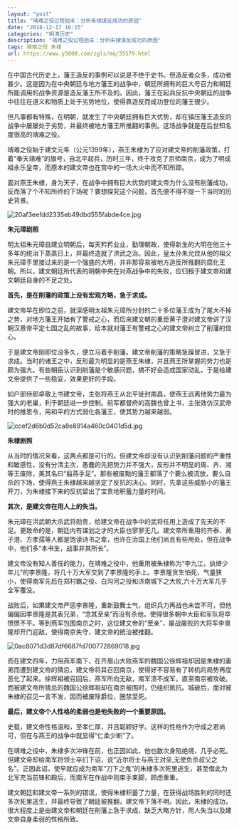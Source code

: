 ```yaml
---
layout: "post"
title: "靖难之役过程始末：分析朱棣谋反成功的原因"
date: "2018-12-17 16:15"
categories: "明清历史"
description: "靖难之役过程始末：分析朱棣谋反成功的原因"
tags: 靖难之役 朱棣
url: https://www.y5000.com/zgls/mq/35579.html
---
```






在中国古代历史上，藩王造反的事例可以说是不绝于史书。但造反者众多，成功者甚少。这是因为在中央朝廷与地方藩王的战争中，朝廷所拥有的巨大号召力和朝廷所能调用的战争资源是造反藩王所不及的。因此，藩王在起兵反抗中央朝廷的战争中往往在道义和物质上处于劣势地位，使得靠造反而成功登位的藩王很少。

但凡事都有特殊，在明朝，就发生了中央朝廷拥有巨大优势，却在镇压藩王造反的战争中屡屡处于劣势，并最终被地方藩王所推翻的事例。这场战争就是在后世知名度很高的靖难之役。

靖难之役始于建文元年（公元1399年），燕王朱棣为了应对建文帝的削藩政策，打着“奉天靖难”的旗号，自北平起兵，历时三年，终于攻克了京师南京，成为了明成祖永乐皇帝，而原本的建文帝也在宫中的一场大火中而不知所踪。  

面对燕王朱棣，身为天子，在战争中拥有巨大优势的建文帝为什么没有削藩成功，反而落了个不知所终的下场呢？要想探究这个问题，首先便不得不提一下当时的历史背景。

![20af3eefdd2335eb49dbd555fabde4ce.jpg](https://img.y5000.com/uploads/allimg/181024/20af3eefdd2335eb49dbd555fabde4ce.jpg)

 **朱元璋剧照**

明太祖朱元璋自建立明朝后，每天矜矜业业，勤理朝政，使得新生的大明在他三十多年的统治下蒸蒸日上，并最终造就了洪武之治。因此，皇太孙朱允炆从他的祖父朱元璋手里接过来的是一个强盛的大明，并非那容易被地方造反所推翻的腐化王朝。所以，建文朝廷所代表的明朝中央在对燕战争中的失败，应归根于建文帝和建文朝廷自身的不足之处。

 **首先，是在削藩的政策上没有宏观方略，急于求成。**

建文帝早在即位之前，就深感明太祖朱元璋所分封的二十多位藩王成为了尾大不掉之势，对地方藩王开始有了警戒之心，而后来建文朝的重臣黄子澄对建文帝讲了汉朝汉景帝平定七国之乱的故事，给本就对藩王有警戒之心的建文帝树立了削藩的信心。

于是建文帝刚即位没多久，便立马着手削藩。建文帝削藩的策略急躁冒进，又急于求成。当时的诸王之中，反形最为明显的是燕王朱棣，并且燕王所掌握的势力也是颇为强大。有些朝臣认识到削藩是个敏感问题，搞不好会造成国家动乱，于是给建文帝提供了一些稳妥，效果更好的手段。

如户部侍郎卓敬上书建文帝，主张将燕王从北平徙封南昌，使燕王远离他势力最为强大的老巢，利于朝廷进一步控制。前军都督府的高魏也曾上书，主张效仿汉武帝时的推恩令，用和平的方式弱化各藩王，使其势力越来越弱。

![ccef2d6b0d52ca8e8914a460c0401d5d.jpg](https://img.y5000.com/uploads/allimg/181024/ccef2d6b0d52ca8e8914a460c0401d5d.jpg)

 **朱棣剧照**

从当时的情况来看，这两点都是可行的。但建文帝却没有认识到削藩问题的严重性和敏感性，没有分清主次，愚蠢的先把势力并不强大，反形并不明显的周、齐、湘等王废除，美其名曰“翦燕手足”。那些被废黜的藩王都落了个要么被流放，要么自杀的下场，使得燕王朱棣越来越坚定了反抗的决心。同时，先拿这些威胁小的藩王开刀，为朱棣接下来的反抗留出了宝贵地积蓄力量的时间。

 **其次，是建文帝在用人上的失当。**

朱元璋在洪武朝大杀武将勋贵，给建文帝在战争中的武将任用上造成了先天的不足。更致命的是，朝廷内有谋划之才的大臣也寥寥无几。建文帝所重用的齐泰、黄子澄、方孝孺等人都是饱读诗书之辈，也许在治国上他们尚且有些用处，但在战争中，他们多“本书生，战事非其所长”。

建文帝没有知人善任的能力，在靖难之役中，他重用被朱棣称为“李九江，纨绮少年儿”的李景隆，将几十万大军交到了李景隆的手上。李景隆贪生怕死，气量狭小，使得南军先后在郑村霸之役、白沟河之役和济南城下之大败,六十万大军几乎全军覆没。

战败后，如果建文帝严惩李景隆，重新鼓舞士气，组织兵力再战也未尝不可，但他偏偏因李景隆是其表兄弟，“念其至亲”而没有杀他，使得很多朝中大臣和军队将卒愤愤不平。等到燕军包围南京之时，这位建文帝的“至亲”，屡战屡败的大将军李景隆却开门迎敌，使得南京失守，建文帝的统治被推翻。

![0ac8071d3d87df6687fd700772869018.jpg](https://img.y5000.com/uploads/allimg/181024/0ac8071d3d87df6687fd700772869018.jpg)

而在建文四年，力阻燕军南下，在齐眉山大败燕军的魏国公徐辉祖却因是朱棣的妻弟而遭到建文帝的猜忌，建文帝将其召回南京，使得好不容易有了转机的局势再度恶化了起来。徐辉祖被召回后，燕军所向无敌，南军溃不成军，直至南京被攻破。而被建文帝所猜忌的魏国公徐辉祖却在南京被围时，仍组织抵抗。城破后，面对被朱棣的召见一言不发，因而被废除爵位，圈禁至死。

 **最后，建文帝个人性格的柔弱也是他失败的一个重要原因。**

史载，建文帝性格温和，至孝仁厚，并且聪颖好学。这样的性格作为守成之君尚可，但在与燕王的战争中就显得“仁柔少断”了。

在靖难之役中，朱棣多次冲锋在前，也正因如此，他也数次身陷绝境，几乎必死。但建文帝却给南军将领士卒们下诏，说“近尔将士与燕王对垒,无使负杀叔父之名”。正因此诏，使早就应成为南军“刀下之鬼”的朱棣多次死里逃生，甚至借此为北军充当前锋和殿后，而南军在作战中则束手束脚，顾虑重重。

建文朝廷和建文帝一系列的错误，使得朱棣积蓄了力量，在获得战场胜利的同时还多次死里逃生，并最终导致了朝廷被推翻，建文帝下落不明。因此，朱棣的成功，很大程度上是由建文帝和朝廷在削藩上急于求成，缺乏大略方针，用人失当以及建文帝自身柔弱的性格所致。
